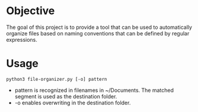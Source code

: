 # Objective
The goal of this project is to provide a tool that can be used to automatically organize
files based on naming conventions that can be defined by regular expressions.

# Usage
`python3 file-organizer.py [-o] pattern`
+ pattern is recognized in filenames in ~/Documents. The matched segment is used as the destination folder.
+ -o enables overwriting in the destination folder.
